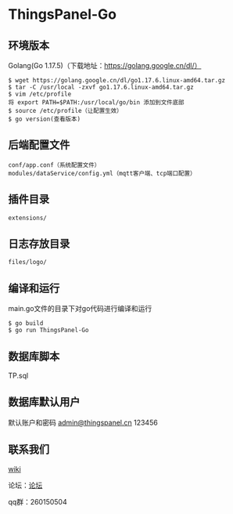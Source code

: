 
# ThingsPanel-Go
## 环境版本
Golang(Go 1.17.5)（下载地址：https://golang.google.cn/dl/）

    $ wget https://golang.google.cn/dl/go1.17.6.linux-amd64.tar.gz
    $ tar -C /usr/local -zxvf go1.17.6.linux-amd64.tar.gz
    $ vim /etc/profile
    将 export PATH=$PATH:/usr/local/go/bin 添加到文件底部
    $ source /etc/profile（让配置生效）
    $ go version(查看版本)
## 后端配置文件
    conf/app.conf（系统配置文件）
    modules/dataService/config.yml（mqtt客户端、tcp端口配置）
## 插件目录
    extensions/
## 日志存放目录
    files/logo/
## 编译和运行
main.go文件的目录下对go代码进行编译和运行

    $ go build
    $ go run ThingsPanel-Go
## 数据库脚本
TP.sql
## 数据库默认用户
默认账户和密码
admin@thingspanel.cn 123456

## 联系我们

[wiki](http://wiki.thingspanel.cn/index.php?title=%E9%A6%96%E9%A1%B5)

论坛：[论坛](http://forum.thingspanel.cn/)

qq群：260150504